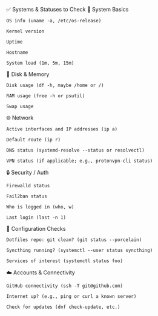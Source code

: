 ✅ Systems & Statuses to Check
🧮 System Basics

    OS info (uname -a, /etc/os-release)

    Kernel version

    Uptime

    Hostname

    System load (1m, 5m, 15m)

💾 Disk & Memory

    Disk usage (df -h, maybe /home or /)

    RAM usage (free -h or psutil)

    Swap usage

🌐 Network

    Active interfaces and IP addresses (ip a)

    Default route (ip r)

    DNS status (systemd-resolve --status or resolvectl)

    VPN status (if applicable; e.g., protonvpn-cli status)

🔒 Security / Auth

    Firewalld status

    Fail2ban status

    Who is logged in (who, w)

    Last login (last -n 1)

🔧 Configuration Checks

    Dotfiles repo: git clean? (git status --porcelain)

    Syncthing running? (systemctl --user status syncthing)

    Services of interest (systemctl status foo)

☁️ Accounts & Connectivity

    GitHub connectivity (ssh -T git@github.com)

    Internet up? (e.g., ping or curl a known server)

    Check for updates (dnf check-update, etc.)
